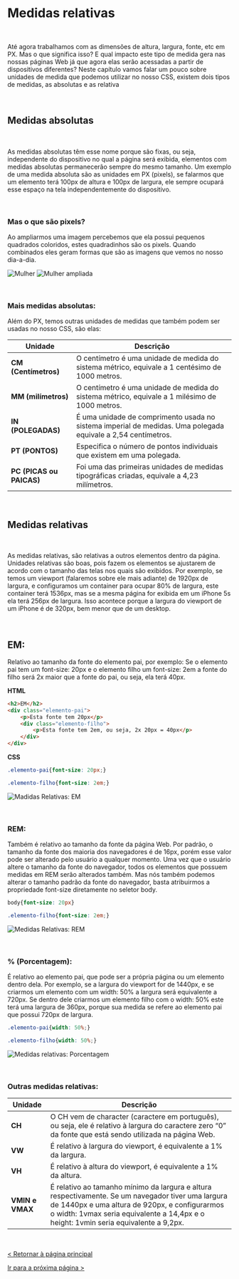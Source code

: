 # Medidas relativas
  
  
&nbsp;
  
  
Até agora trabalhamos com as dimensões de altura, largura, fonte, etc em PX. Mas o que significa isso? E qual impacto este tipo de medida gera nas nossas páginas Web já que agora elas serão acessadas a partir de dispositivos diferentes?
Neste capítulo vamos falar um pouco sobre unidades de medida que podemos utilizar no nosso CSS, existem dois tipos de medidas, as absolutas e as relativa

  
  
&nbsp;
  
  
## Medidas absolutas
  
  
&nbsp;
  
  
As medidas absolutas têm esse nome porque são fixas, ou seja, independente do dispositivo no qual a página será exibida, elementos com medidas absolutas permanecerão sempre do mesmo tamanho. Um exemplo de uma medida absoluta são as unidades em PX (pixels), se falarmos que um elemento terá 100px de altura e 100px de largura, ele sempre ocupará esse espaço na tela independentemente do dispositivo.
  
  
&nbsp;
  
  
### Mas o que são pixels?

Ao ampliarmos uma imagem percebemos que ela possui pequenos quadrados coloridos, estes quadradinhos são os pixels. Quando combinados eles geram formas que são as imagens que vemos no nosso dia-a-dia.
  
  

![Mulher](imagens/mulher.png)   ![Mulher ampliada](imagens/mulher_amplicada.png)

  
  
&nbsp;
  
  
### Mais medidas absolutas:
  
Além do PX, temos outras unidades de medidas que também podem ser usadas no nosso CSS, são elas:
  
| Unidade              | Descrição                                                                                                    |
|----------------------|--------------------------------------------------------------------------------------------------------------|
| **CM (Centímetros)**     | O centímetro é uma unidade de medida do sistema métrico, equivale a 1 centésimo de 1000 metros.              |
| **MM (milímetros)**      | O centímetro é uma unidade de medida do sistema métrico, equivale a 1 milésimo de 1000 metros.               |
| **IN (POLEGADAS)**       | É uma unidade de comprimento usada no sistema imperial de medidas. Uma polegada equivale a 2,54 centímetros. |
| **PT (PONTOS)**          | Especifica o número de pontos individuais que existem em uma polegada.                                       |
| **PC (PICAS ou PAICAS)** | Foi uma das primeiras unidades de medidas tipográficas criadas, equivale a 4,23 milímetros.                  |
  
  
&nbsp;
  
  
## Medidas relativas
  
  
&nbsp;
  
  
As medidas relativas, são relativas a outros elementos dentro da página. Unidades relativas são boas, pois fazem os elementos se ajustarem de acordo com o tamanho das telas nos quais são exibidos. Por exemplo, se temos um viewport (falaremos sobre ele mais adiante) de 1920px de largura, e configuramos um container para ocupar 80% de largura, este container terá 1536px, mas se a mesma página for exibida em um iPhone 5s ela terá 256px de largura.
Isso acontece porque a largura do viewport de um iPhone é de 320px, bem menor que de um desktop.
  
  
&nbsp;
  
  
## EM:
  
Relativo ao tamanho da fonte do elemento pai, por exemplo: Se o elemento pai tem um font-size: 20px e o elemento filho um font-size: 2em a fonte do filho será 2x maior que a fonte do pai, ou seja, ela terá 40px.
  
  
**HTML**
```html
<h2>EM</h2>
<div class="elemento-pai">
    <p>Esta fonte tem 20px</p>
    <div class="elemento-filho">
        <p>Esta fonte tem 2em, ou seja, 2x 20px = 40px</p>
    </div>
</div>
```
  
  
**CSS**
```css
.elemento-pai{font-size: 20px;}

.elemento-filho{font-size: 2em;}
```
  
  
![Madidas Relativas: EM](imagens/media_em.png)
  
  
&nbsp;
  
  
### REM:
  
Também é relativo ao tamanho da fonte da página Web. Por padrão, o tamanho da fonte dos maioria dos navegadores é de 16px, porém esse valor pode ser alterado pelo usuário a qualquer momento.
Uma vez que o usuário altere o tamanho da fonte do navegador, todos os elementos que possuem medidas em REM serão alterados também. Mas nós também podemos alterar o tamanho padrão da fonte do navegador, basta atribuirmos a propriedade font-size diretamente no seletor body.

```css
body{font-size: 20px}

.elemento-filho{font-size: 2em;}
```
  
  
![Medidas Relativas: REM](imagens/medida_rem.png)
  
  
&nbsp;
  
  
### % (Porcentagem):
  
É relativo ao elemento pai, que pode ser a própria página ou um elemento dentro dela. Por exemplo, se a largura do viewport for de 1440px, e se criarmos um elemento com um width: 50%  a largura será equivalente a 720px. Se dentro dele criarmos um elemento filho com o width: 50% este terá uma largura de 360px, porque sua medida se refere ao elemento pai que possui 720px de largura.
  
  
```css
.elemento-pai{width: 50%;}

.elemento-filho{width: 50%;}
```
  
  
![Medidas relativas: Porcentagem](imagens/medida_porcentagem.png)
  
  
&nbsp;
  
  
### Outras medidas relativas:

| Unidade     | Descrição                                                                                                                                                                                                                                   |
|-------------|---------------------------------------------------------------------------------------------------------------------------------------------------------------------------------------------------------------------------------------------|
| **CH**        | O CH vem de character (caractere em português), ou seja, ele é relativo à largura do caractere zero “0” da fonte que está sendo utilizada na página Web.                                                                                    |
| **VW**        | É relativo à largura do viewport, é equivalente a 1% da largura.                                                                                                                                                                            |
| **VH**          | É relativo à altura do viewport, é equivalente a 1% da altura.                                                                                                                                                                              |
| **VMIN e VMAX** | É relativo ao tamanho mínimo da largura e altura respectivamente. Se um navegador tiver uma largura de 1440px e uma altura de 920px, e configurarmos o width: 1vmax seria equivalente a 14,4px e o height: 1vmin seria equivalente a 9,2px. |
  
  
&nbsp;
  
  
[< Retornar à página principal](../README.md)
  
  
[Ir para a próxima página >](18-O-que-e-um-View-Port.md)
